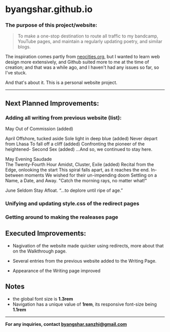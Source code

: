# byangshar.github.io

### The purpose of this project/website:
> To make a one-stop destination to route all traffic to my bandcamp, YouTube pages, and maintain a regularly updating poetry, and similar blogs.

The inspiration comes partly from [neocities.org](https://neocities.org/browse), 
but I wanted to learn web design more extensively, and Github suited more
to me at the time of creation; and that was a while ago, and I haven't had
any issues so far, so I've stuck.

And that's about it. This is a personal website project.

------------

## Next Planned Improvements:

### Adding all writing from previous website (list):
May
Out of Commission (added) 


April
Offshore, tucked aside
Sole light in deep blue (added)
Never depart from Lhasa
To fall off a cliff (added)
Confronting the pioneer of the heightened- Second Sex (added)
…And so, we continued to stay here.


May
Evening Saudade  
The Twenty-Fourth Hour 
Amidst, Cluster, Exile (added)
Recital from the Edge, onlooking the start 
This spiral falls apart, as it reaches the end. 
In-between moments 
We wished for their un-impending doom 
Settling on a Name, a Date, and Away.
"Catch the morning rays, no matter what!" 


June
Seldom Stay Afloat. 
“…to deplore until ripe of age.” 

### Unifying and updating style.css of the redirect pages
### Getting around to making the realeases page

## Executed Improvements:
* Nagivation of the website made quicker using redirects, more about that on the Walkthrough page.

* Several entries from the previous website added to the Writing Page.
* Appearance of the Writing page improved

## Notes
* the global font size is **1.3rem**
* Navigation has a unique value of **1rem**, its responsive font-size being **1.1rem**

------------
**For any inquiries, contact [byangshar.sanzhi@gmail.com](mailto:byangshar.sanzhi@gmail.com)**
